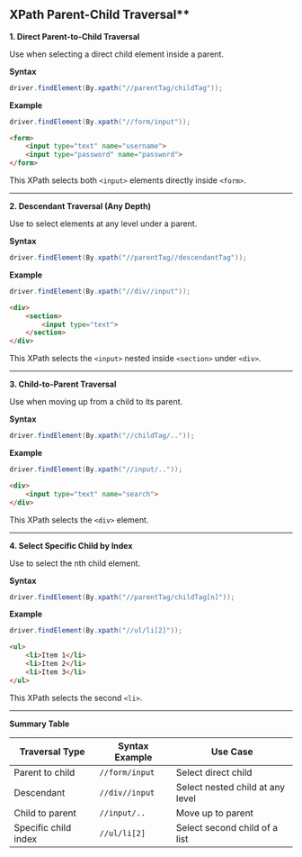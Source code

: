 ## XPath Parent-Child Traversal**



**1. Direct Parent-to-Child Traversal**

Use when selecting a direct child element inside a parent.

**Syntax**
```java
driver.findElement(By.xpath("//parentTag/childTag"));
```

**Example**
```java
driver.findElement(By.xpath("//form/input"));
```
```html
<form>
    <input type="text" name="username">
    <input type="password" name="password">
</form>
```
This XPath selects both `<input>` elements directly inside `<form>`.

---

**2. Descendant Traversal (Any Depth)**

Use to select elements at any level under a parent.

**Syntax**
```java
driver.findElement(By.xpath("//parentTag//descendantTag"));
```

**Example**
```java
driver.findElement(By.xpath("//div//input"));
```
```html
<div>
    <section>
        <input type="text">
    </section>
</div>
```
This XPath selects the `<input>` nested inside `<section>` under `<div>`.

---

**3. Child-to-Parent Traversal**

Use when moving up from a child to its parent.

**Syntax**
```java
driver.findElement(By.xpath("//childTag/.."));
```

**Example**
```java
driver.findElement(By.xpath("//input/.."));
```
```html
<div>
    <input type="text" name="search">
</div>
```
This XPath selects the `<div>` element.

---

**4. Select Specific Child by Index**

Use to select the nth child element.

**Syntax**
```java
driver.findElement(By.xpath("//parentTag/childTag[n]"));
```

**Example**
```java
driver.findElement(By.xpath("//ul/li[2]"));
```
```html
<ul>
    <li>Item 1</li>
    <li>Item 2</li>
    <li>Item 3</li>
</ul>
```
This XPath selects the second `<li>`.

---

**Summary Table**

| Traversal Type      | Syntax Example           | Use Case                               |
|---------------------|---------------------------|-----------------------------------------|
| Parent to child     | `//form/input`            | Select direct child                     |
| Descendant          | `//div//input`            | Select nested child at any level        |
| Child to parent     | `//input/..`              | Move up to parent                       |
| Specific child index| `//ul/li[2]`              | Select second child of a list           |

